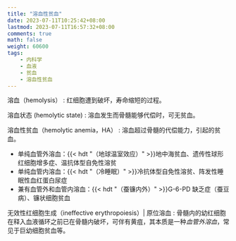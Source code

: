 ```yaml
---
title: "溶血性贫血"
date: 2023-07-11T10:25:42+08:00
lastmod: 2023-07-11T16:57:32+08:00
comments: true
math: false
weight: 60600
tags:
    - 内科学
    - 血液
    - 贫血
    - 溶血性贫血
---
```


溶血（hemolysis）
: 红细胞遭到破坏，寿命缩短的过程。

溶血状态 (hemolytic state)
: 溶血发生而骨髓能够代偿时，可无贫血。

溶血性贫血（hemolytic anemia，HA）
: 溶血超过骨髓的代偿能力，引起的贫血。

<!--more-->

- 单纯血管外溶血：{{< hdt "（地球温室效应）" >}}地中海贫血、遗传性球形红细胞增多症、温抗体型自免性溶贫
- 单纯血管内溶血：{{< hdt "（冷睡眠）" >}}冷抗体型自免性溶贫、阵发性睡眠性血红蛋白尿症
- 兼有血管外和血管内溶血：{{< hdt "（蚕镰内外）" >}}G-6-PD 缺乏症（蚕豆病）、镰状细胞贫血

无效性红细胞生成（ineffective erythropoiesis）| 原位溶血
: 骨髓内的幼红细胞在释入血液循环之前已在骨髓内破坏，可伴有黄疽，其本质是一种*血管外溶血*，常见于巨幼细胞贫血等。
